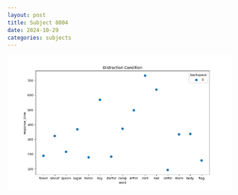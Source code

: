 ```yaml
---
layout: post
title: Subject 8004
date: 2024-10-29
categories: subjects
---
```


![](data/8004/run-28/8004_rt_acc_fuzzy_delay.png)
